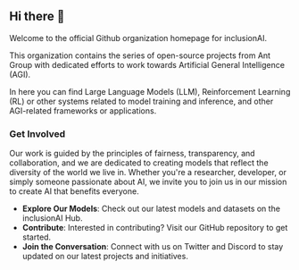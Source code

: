 ## Hi there 👋

Welcome to the official Github organization homepage for inclusionAI.

This organization contains the series of open-source projects from Ant Group with dedicated efforts to work towards Artificial General Intelligence (AGI).

In here you can find Large Language Models (LLM), Reinforcement Learning (RL) or other systems related to model training and inference, and other AGI-related frameworks or applications.

### Get Involved

Our work is guided by the principles of fairness, transparency, and collaboration, and we are dedicated to creating models that reflect the diversity of the world we live in.
Whether you're a researcher, developer, or simply someone passionate about AI, we invite you to join us in our mission to create AI that benefits everyone.

- **Explore Our Models**: Check out our latest models and datasets on the inclusionAI Hub.
- **Contribute**: Interested in contributing? Visit our GitHub repository to get started.
- **Join the Conversation**: Connect with us on Twitter and Discord to stay updated on our latest projects and initiatives.
  
